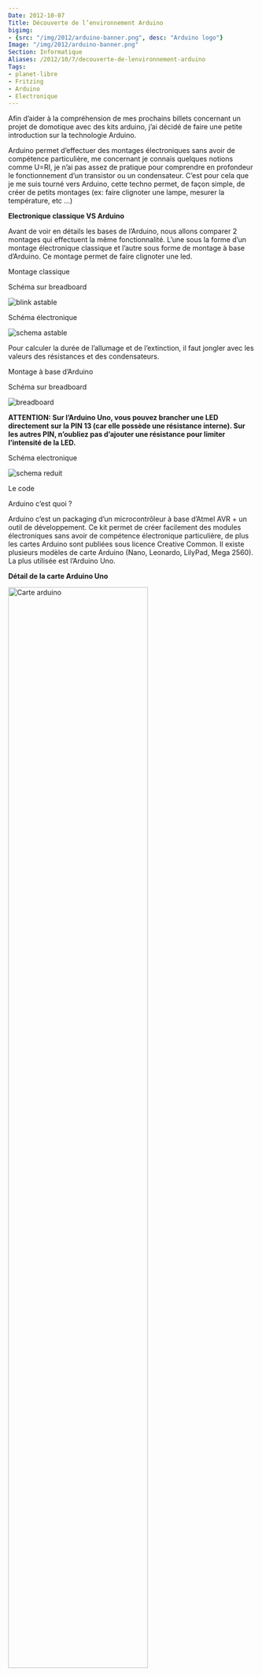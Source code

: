 ```yaml
---
Date: 2012-10-07
Title: Découverte de l’environnement Arduino
bigimg:
- {src: "/img/2012/arduino-banner.png", desc: "Arduino logo"}
Image: "/img/2012/arduino-banner.png"
Section: Informatique
Aliases: /2012/10/7/decouverte-de-lenvironnement-arduino
Tags:
- planet-libre
- Fritzing
- Arduino
- Electronique
---
```



Afin d’aider à la compréhension de mes prochains billets concernant un
projet de domotique avec des kits arduino, j’ai décidé de faire une
petite introduction sur la technologie Arduino.

Arduino permet d’effectuer des montages électroniques sans avoir de
compétence particulière, me concernant je connais quelques notions comme
U=RI, je n’ai pas assez de pratique pour comprendre en profondeur le
fonctionnement d’un transistor ou un condensateur. C’est pour cela que
je me suis tourné vers Arduino, cette techno permet, de façon simple, de
créer de petits montages (ex: faire clignoter une lampe, mesurer la
température, etc …)

**Electronique classique VS Arduino**

Avant de voir en détails les bases de l’Arduino, nous allons comparer 2
montages qui effectuent la même fonctionnalité. L’une sous la forme d’un
montage électronique classique et l’autre sous forme de montage à base
d’Arduino. Ce montage permet de faire clignoter une led.

Montage classique

Schéma sur breadboard

![blink astable](/img/2010/blink_led_astable_bb_reduced.png)

Schéma électronique

![schema astable](/img/2010/blink_led_astable_schem_reduced.png)

Pour calculer la durée de l’allumage et de l’extinction, il faut jongler
avec les valeurs des résistances et des condensateurs.

Montage à base d’Arduino

Schéma sur breadboard

![breadboard](/img/2010/arduino_blink_bb_reduced.png)

**ATTENTION: Sur l’Arduino Uno, vous pouvez brancher une LED directement
sur la PIN 13 (car elle possède une résistance interne). Sur les autres
PIN, n’oubliez pas d’ajouter une résistance pour limiter l’intensité de
la LED.**

Schéma electronique

![schema reduit](/img/2010/arduino_blink_schem_reduced.png)

Le code

Arduino c’est quoi ?

Arduino c’est un packaging d’un microcontrôleur à base d’Atmel AVR + un
outil de développement. Ce kit permet de créer facilement des modules
électroniques sans avoir de compétence électronique particulière, de
plus les cartes Arduino sont publiées sous licence Creative Common. Il
existe plusieurs modèles de carte Arduino (Nano, Leonardo, LilyPad, Mega
2560). La plus utilisée est l’Arduino Uno.

**Détail de la carte Arduino Uno**

<img src="http://arduino.cc/en/uploads/Main/ArduinoUnoFront.jpg" width="75%" alt="Carte arduino" />

Arduino Uno est basée sur un microcontrôleur ATmega328 cadencé à 16Mhz.
Celle ci comprend :

-   14 Entrées / Sorties digitales (0/1 – On/Off), dont 6 qui peuvent
    être utlisées en mode PWM, 40mA par sortie
-   6 entrées analogiques (0-5V ou 0-3.3V) avec une plage de 1024
    échantillons.
-   la carte peut être alimentée par USB ou par source extérieure (7V –
    12V)
-   32Ko pour le stockage du code.

*Entrées/Sorties spéciales* :

-   Liaison série, 0 (RX) and 1 (TX)
-   Génération d’interruption, les prises 2,3 peuvent générées des
    interruptions
-   Support du mode PWM 3, 5, 6, 9, 10, and 11 (schématisé \~ sur la
    carte, voir photo )
-   Communication SPI, 10 (SS), 11 (MOSI), 12 (MISO), 13 (SCK).
-   Communication TWI, A4 or SDA & A5 or SCL
-   **Led sans utilisation de résistance, la sortie N° 13 permet de
    connecter directement une led sans utiliser de résistance.**

Les shields

Les shields permettent d’ajouter de nouvelles fonctionnalités à une
carte Arduino, par exemple ajout du support du GPS, Ethernet, Bluetooth,
GSM, Wi-Fi, écran LCD, etc …. Ces modules sont conçus pour s’interfacer
facilement avec l’Arduino, ils s’enfichent sur l’Arduino et dupliquent
les entrées/sorties sur la carte Shields. Exemple de mise en oeuvre
d’une carte shields

<img src="http://site.gravitech.us/Arduino/SHIELD7/7-SEG_SHIELD-03rs.jpg" width="75%" alt="arduino shield" />

Le mode PWM

Le PWM est une astuce permettant de modifier la luminance en modifiant
la période on/off d’une led, il permet également de modifier la vitesse
d’un moteur. Ça joue en fait sur la durée des périodes hautes/basses,
voir schéma ci-dessous

![detail pwm](http://arduino.cc/en/uploads/Tutorial/pwm.gif)

[Plan de la
carte](http://arduino.cc/en/uploads/Main/Arduino_Uno_Rev3-schematic.pdf)
Arduino Uno sous licence Créative Common

**IDE** L’Arduino est fourni avec un [kit de
développement](http://arduino.cc/hu/Main/Software) qui permet de
compiler du C, C++ et de l’envoyer directement sur la carte, voici un
aperçu de l’IDE.

![IDE pour arduino](http://gelendir.github.com/htcpcpd/img/arduinoIde.png)

**Concevoir des schémas** Les schémas visibles sur ce billet ont été
créés avec Fritzing, outil développé par l’université de Postdam en
Allemagne. Il est vraiment facile à prendre en main. Il permet de
schématiser vos montages sur breadboard, ainsi que le schéma
électronique correspondant, voire même le PCB.

<img src="http://www.creativeapplications.net/wp-content/uploads/2009/05/fritzing-3.png" width="75%" alt="fritzing" />


Voila, en espérant que ça vous donnera envie d’aller plus loin…

<div id="comments">


<h3 id="comments-title">Une réponse à <em>Découverte de l’environnement Arduino</em></h3>


<ol class="commentlist">
<li id="li-comment-591" class="comment even thread-even depth-1">
<div id="comment-591">
<div class="comment-author vcard">
<img width="40" height="40" class="avatar avatar-40 photo" src="http://1.gravatar.com/avatar/bb1d4359e44124ab92ca5fbf4070fa9b?s=40&amp;d=http%3A%2F%2F1.gravatar.com%2Favatar%2Fad516503a11cd5ca435acc9bb6523536%3Fs%3D40&amp;r=G" alt="com591">           <cite class="fn"><a class="url" rel="external nofollow" href="http://www.civade.com">ewidance</a></cite> <span class="says">dit&nbsp;:</span>       </div><!-- .comment-author .vcard -->

<div class="comment-meta commentmetadata"><a href="http://blog.jesuislibre.org/2012/10/decouverte-de-lenvironnement-arduino/comment-page-1/#comment-591">
17 février 2013 à 10 h 50 min</a>      </div><!-- .comment-meta .commentmetadata -->

<div class="comment-body"><p>Alors là…. Je suis scotché sur Fritzing… que je ne connaissais pas. Merci qui? Merci Bruno!</p>
</div>

<div class="reply">
</div><!-- .reply -->
</div><!-- #comment-##  -->

</li>
</ol>
</div>
